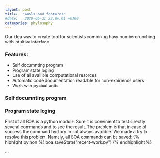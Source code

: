 ```yaml
---
layout: post
title:  "Goals and features"
#date:   2020-05-31 22:06:01 +0300
categories: phylosophy
---
```


Our idea was to create tool for scientists combining havy numbercrunching 
with intuitive interface

### Features:

* Self documnting program
* Program state loging
* Use of all availible computational resorces
* Automatic code documentation readable for non-expirience users
* Work with pysical units

### Self documnting program


### Program state loging

First of all BOA is a python module. Sure it is convinient 
to test directly several commands and to see the result. 
The problem is that in case of success the command hystory 
in not always availible.
We made a try to resolve this problem. Namely, all BOA commands
can be saved: 
{% highlight python %}
boa.saveState("recent-work.py")
{% endhighlight %}

...

